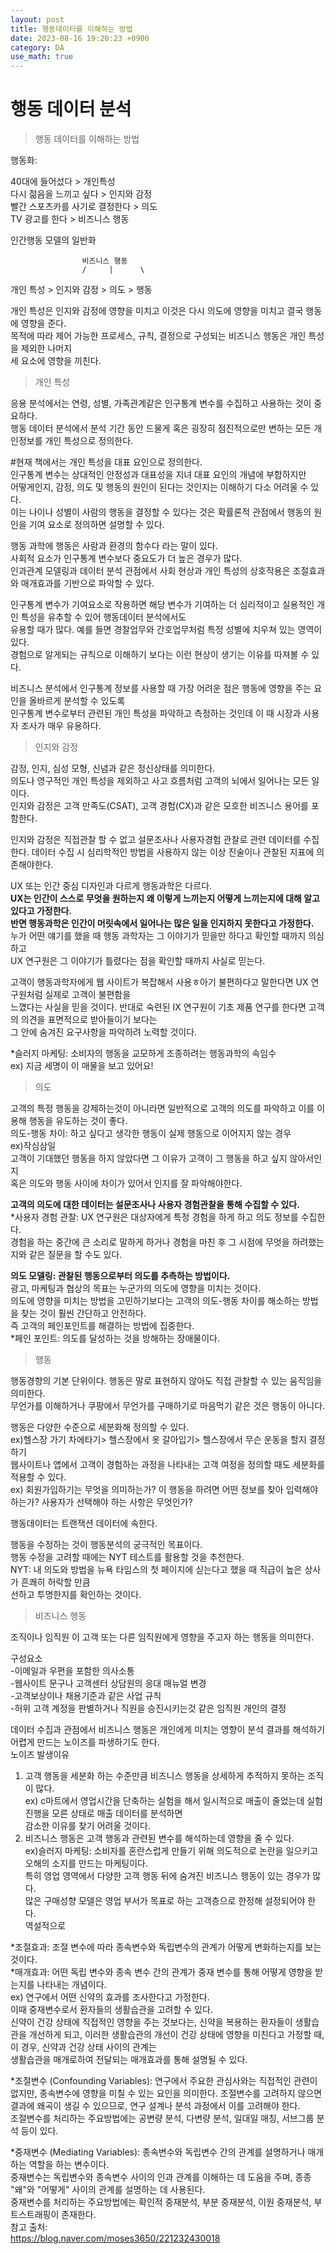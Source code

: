 ```yaml
---
layout: post
title: 행동데이터를 이해하는 방법
date: 2023-08-16 19:20:23 +0900
category: DA
use_math: true
---
```

# 행동 데이터 분석  
> 행동 데이터를 이해하는 방법  

행동화: 

40대에 들어섰다 > 개인특성  
다시 젊음을 느끼고 싶다 > 인지와 감정  
빨간 스포츠카를 사기로 결정한다 > 의도  
TV 광고를 한다 > 비즈니스 행동 

인간행동 모델의 일반화   
  
                    비즈니스 행동  
                    /     |      \     
개인 특성 > 인지와 감정 > 의도 > 행동  
  
개인 특성은 인지와 감정에 영향을 미치고 이것은 다시 의도에 영향을 미치고 결국 행동에 영향을 준다.  
목적에 따라 제어 가능한 프로세스, 규칙, 결정으로 구성되는 비즈니스 행동은 개인 특성을 제외한 나머지  
세 요소에 영향을 끼친다.  

> 개인 특성  

응용 분석에서는 연령, 성별, 가족관계같은 인구통계 변수를 수집하고 사용하는 것이 중요하다.  
행동 데이터 분석에서 분석 기간 동안 드물게 혹은 굉장히 점진적으로만 변하는 모든 개인정보를 개인 특성으로 정의한다.  

#현재 책에서는 개인 특성을 대표 요인으로 정의한다.  
인구통계 변수는 상대적인 안정성과 대표성을 지녀 대표 요인의 개념에 부합하지만  
어떻게인지, 감정, 의도 및 행동의 원인이 된다는 것인지는 이해하기 다소 어려울 수 있다.  
이는 나이나 성별이 사람의 행동을 결정할 수 있다는 것은 확률론적 관점에서 행동의 원인을 기여 요소로 정의하면 설명할 수 있다.  
  
행동 과학에 행동은 사람과 환경의 함수다 라는 말이 있다.  
사회적 요소가 인구통계 변수보다 중요도가 더 높은 경우가 많다.  
인과관계 모델링과 데이터 분석 관점에서 사회 현상과 개인 특성의 상호작용은 조절효과와 매개효과를 기반으로 파악할 수 있다.  
  
인구통계 변수가 기여요소로 작용하면 해당 변수가 기여하는 더 심리적이고 실용적인 개인 특성을 유추할 수 있어 행동데이터 분석에서도  
유용할 때가 많다. 예를 들면 경찰업무와 간호업무처럼 특정 성별에 치우쳐 있는 영역이 있다.  
경험으로 알게되는 규칙으로 이해하기 보다는 이런 현상이 생기는 이유를 따져볼 수 있다.  
  
비즈니스 분석에서 인구통계 정보를 사용할 때 가장 어려운 점은 행동에 영향을 주는 요인을 올바르게 분석할 수 있도록  
인구통계 변수로부터 관련된 개인 특성을 파악하고 측정하는 것인데 이 때 시장과 사용자 조사가 매우 유용하다.  

> 인지와 감정  

감정, 인지, 심성 모형, 신념과 같은 정신상태를 의미한다.  
의도나 영구적인 개인 특성을 제외하고 사고 흐름처럼 고객의 뇌에서 일어나는 모든 일이다.    
인지와 감정은 고객 만족도(CSAT), 고객 경험(CX)과 같은 모호한 비즈니스 용어를 포함한다.  

인지와 감정은 직접관찰 할 수 없고 설문조사나 사용자경험 관찰로 관련 데이터를 수집한다. 
데이터 수집 시 심리학적인 방법을 사용하지 않는 이상 진술이나 관찰된 지표에 의존해야한다.  
  
UX 또는 인간 중심 디자인과 다르게 행동과학은 다르다.  
**UX는 인간이 스스로 무엇을 원하는지 왜 이렇게 느끼는지 어떻게 느끼는지에 대해 알고 있다고 가정한다.**  
**반면 행동과학은 인간이 머릿속에서 일어나는 많은 일을 인지하지 못한다고 가정한다.**  
누가 어떤 얘기를 했을 때 행동 과학자는 그 이야기가 믿을만 하다고 확인할 때까지 의심하고  
UX 연구원은 그 이야기가 틀렸다는 점을 확인할 때까지 사실로 믿는다.  
  
고객이 행동과학자에게 웹 사이트가 복잡해서 사용ㅎ아기 불편하다고 말한다면 UX 연구원처럼 실제로 고객이 불편함을  
느꼈다는 사실을 믿을 것이다. 반대로 숙련된 IX 연구원이 기초 제품 연구를 한다면 고객의 의견을 표면적으로 받아들이기 보다는  
그 안에 숨겨진 요구사항을 파악하려 노력할 것이다.  
  
*슬러지 마케팅: 소비자의 행동을 교모하게 조종하려는 행동과학의 속임수  
ex) 지금 세명이 이 매물을 보고 있어요!  
  
> 의도  

고객의 특정 행동을 강제하는것이 아니라면 일반적으로 고객의 의도를 파악하고 이를 이용해 행동을 유도하는 것이 좋다.  
의도-행동 차이: 하고 싶다고 생각한 행동이 실제 행동으로 이어지지 않는 경우  
ex)작심삼일  
고객이 기대했던 행동을 하지 않았다면 그 이유가 고객이 그 행동을 하고 싶지 않아서인지  
혹은 의도와 행동 사이에 차이가 있어서 인지를 잘 파악해야한다.  
  
**고객의 의도에 대한 데이터는 설문조사나 사용자 경험관찰을 통해 수집할 수 있다.**  
*사용자 경험 관찰: UX 연구원은 대상자에게 특정 경험을 하게 하고 의도 정보를 수집한다.  
경험을 하는 중간에 큰 소리로 말하게 하거나 경험을 마친 후 그 시점에 무엇을 하려했는지와 같은 질문을 할 수도 있다.  
  
**의도 모델링: 관찰된 행동으로부터 의도를 추측하는 방법이다.**  
광고, 마케팅과 협상의 목표는 누군가의 의도에 영향을 미치는 것이다.  
의도에 영향을 미치는 방법을 고민하기보다는 고객의 의도-행동 차이를 해소하는 방법을 찾는 것이 훨씬 간단하고 안전하다.  
즉 고객의 페인포인트를 해결하는 방법에 집중한다.  
*페인 포인트: 의도를 달성하는 것을 방해하는 장애물이다.   
  
> 행동 

행동경향의 기본 단위이다. 행동은 말로 표현하지 않아도 직접 관찰할 수 있는 움직임을 의미한다.  
무언가를 이해하거나 쿠팡에서 무언가를 구매하기로 마음먹기 같은 것은 행동이 아니다.  
  
행동은 다양한 수준으로 세분화해 정의할 수 있다.  
ex)헬스장 가기 
차에타기> 헬스장에서 옷 갈아입기> 헬스장에서 무슨 운동을 할지 결정하기  
웹사이트나 앱에서 고객이 경험하는 과정을 나타내는 고객 여정을 정의할 때도 세분화를 적용할 수 있다.  
ex) 회원가입하기는 무엇을 의미하는가? 이 행동을 하려면 어떤 정보를 찾아 입력해야 하는가? 사용자가 선택해야 하는 사항은 무엇인가?  
  
행동데이터는 트랜잭션 데이터에 속한다.  


행동을 수정하는 것이 행동분석의 궁극적인 목표이다.  
행동 수정을 고려할 때에는 NYT 테스트를 활용할 것을 추천한다.  
NYT: 내 의도와 방법을 뉴욕 타임스의 첫 페이지에 싣는다고 했을 때 직급이 높은 상사가 흔쾌히 허락할 만큼  
선하고 투명한지를 확인하는 것이다.  

> 비즈니스 행동  

조직이나 임직원 이 고객 또는 다른 임직원에게 영향을 주고자 하는 행동을 의미한다.  
  
구성요소  
-이메일과 우편을 포함한 의사소통  
-웹사이트 문구나 고객센터 상담원의 응대 매뉴얼 변경  
-고객보상이나 채용기준과 같은 사업 규칙  
-허위 고객 계정을 판별하거나 직원을 승진시키는것 같은 임직원 개인의 결정   
  
데이터 수집과 관점에서 비즈니스 행동은 개인에게 미치는 영향이 분석 결과를 해석하기 어렵게 만드는 노이즈를 파생하기도 한다.  
노이즈 발생이유   
1. 고객 행동을 세분화 하는 수준만큼 비즈니스 행동을 상세하게 추적하지 못하는 조직이 많다.  
ex) c마트에서 영업시간을 단축하는 실험을 해서 일시적으로 매출이 줄었는데 실험진행을 모른 상태로 매출 데이터를 분석하면  
감소한 이유를 찾기 어려울 것이다.  
2. 비즈니스 행동은 고객 행동과 관련된 변수를 해석하는데 영향을 줄 수 있다.  
ex)슬러지 마케팅: 소비자를 혼란스럽게 만들기 위해 의도적으로 논란을 일으키고 오해의 소지를 만드는 마케팅이다.  
특히 영업 영역에서 다양한 고객 행동 뒤에 숨겨진 비즈니스 행동이 있는 경우가 많다.  
많은 구매성향 모델은 영업 부서가 목표로 하는 고객층으로 한정해 설정되어야 한다.  
역설적으로 
  
*조절효과: 조절 변수에 따라 종속변수와 독립변수의 관계가 어떻게 변화하는지를 보는것이다.  
*매개효과: 어떤 독립 변수와 종속 변수 간의 관계가 중재 변수를 통해 어떻게 영향을 받는지를 나타내는 개념이다.  
ex) 연구에서 어떤 신약의 효과를 조사한다고 가정한다.  
이때 중재변수로서 환자들의 생활습관을 고려할 수 있다.  
신약이 건강 상태에 직접적인 영향을 주는 것보다는, 신약을 복용하는 환자들이 생활습관을 개선하게 되고, 
이러한 생활습관의 개선이 건강 상태에 영향을 미친다고 가정할 때, 이 경우, 신약과 건강 상태 사이의 관계는  
생활습관을 매개로하여 전달되는 매개효과를 통해 설명될 수 있다.  

*조절변수 (Confounding Variables): 연구에서 주요한 관심사와는 직접적인 관련이 없지만, 종속변수에 영향을 미칠 수 있는 요인을 의미한다.  조절변수를 고려하지 않으면 결과에 왜곡이 생길 수 있으므로, 연구 설계나 분석 과정에서 이를 고려해야 한다.  
조절변수를 처리하는 주요방법에는 공변량 분석, 다변량 분석, 일대일 매칭, 서브그룹 분석 등이 있다.  
  
*중재변수 (Mediating Variables): 종속변수와 독립변수 간의 관계를 설명하거나 매개하는 역할을 하는 변수이다.  
중재변수는 독립변수와 종속변수 사이의 인과 관계를 이해하는 데 도움을 주며, 종종 "왜"와 "어떻게" 사이의 관계를 설명하는 데 사용된다.  
중재변수를 처리하는 주요방법에는 확인적 중재분석, 부분 중재분석, 이원 중재분석, 부트스트래핑이 존재한다.  
참고 출처:  
https://blog.naver.com/moses3650/221232430018  
